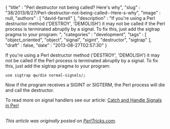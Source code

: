 {
   "title" : "Perl destructor not being called? Here's why",
   "slug" : "38/2013/8/27/Perl-destructor-not-being-called--Here-s-why",
   "image" : null,
   "authors" : [
      "david-farrell"
   ],
   "description" : "If you're using a Perl destructor method ('DESTROY', 'DEMOLISH') it may not be called if the Perl process is terminated abruptly by a signal. To fix this, just add the sigtrap pragma to your program: ",
   "categories" : "development",
   "tags" : [
      "object_oriented",
      "object",
      "signal",
      "sigint",
      "destructor",
      "sigtrap"
   ],
   "draft" : false,
   "date" : "2013-08-27T02:57:30"
}


If you're using a Perl destructor method ('DESTROY', 'DEMOLISH') it may not be called if the Perl process is terminated abruptly by a signal. To fix this, just add the sigtrap pragma to your program:

``` prettyprint
use sigtrap qw/die normal-signals/;
```

Now if the program receives a SIGINT or SIGTERM, the Perl process will die and call the destructor.

To read more on signal handlers see our article: [Catch and Handle Signals in Perl](http://perltricks.com/article/37/2013/8/18/Catch-and-Handle-Signals-in-Perl)

\
*This article was originally posted on [PerlTricks.com](http://perltricks.com).*
